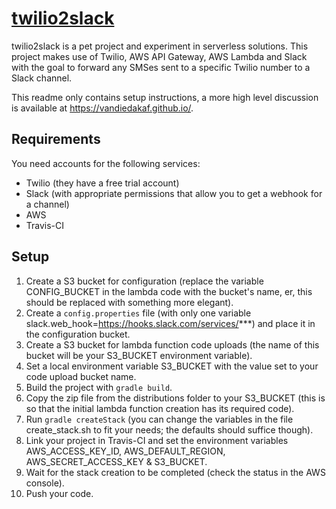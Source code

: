 # [twilio2slack](https://vandiedakaf.github.io/)

twilio2slack is a pet project and experiment in serverless solutions. This project makes use of Twilio, AWS API Gateway, AWS Lambda and Slack with the goal to forward any SMSes sent to a specific Twilio number to a Slack channel.

This readme only contains setup instructions, a more high level discussion is available at https://vandiedakaf.github.io/.

## Requirements
You need accounts for the following services:
- Twilio (they have a free trial account)
- Slack (with appropriate permissions that allow you to get a webhook for a channel)
- AWS
- Travis-CI

## Setup
1. Create a S3 bucket for configuration (replace the variable CONFIG_BUCKET in the lambda code with the bucket's name, er, this should be replaced with something more elegant).
1. Create a `config.properties` file (with only one variable slack.web_hook=https://hooks.slack.com/services/***) and place it in the configuration bucket.
1. Create a S3 bucket for lambda function code uploads (the name of this bucket will be your S3_BUCKET environment variable).
1. Set a local environment variable S3_BUCKET with the value set to your code upload bucket name.
1. Build the project with `gradle build`.
1. Copy the zip file from the distributions folder to your S3_BUCKET (this is so that the initial lambda function creation has its required code).
1. Run `gradle createStack` (you can change the variables in the file create_stack.sh to fit your needs; the defaults should suffice though).
1. Link your project in Travis-CI and set the environment variables AWS_ACCESS_KEY_ID, AWS_DEFAULT_REGION, AWS_SECRET_ACCESS_KEY & S3_BUCKET.
1. Wait for the stack creation to be completed (check the status in the AWS console).
1. Push your code.


